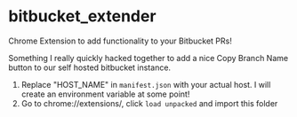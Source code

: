 # bitbucket_extender
Chrome Extension to add functionality to your Bitbucket PRs!

Something I really quickly hacked together to add a nice Copy Branch Name button to our self hosted bitbucket instance.

1. Replace "HOST_NAME" in `manifest.json` with your actual host. I will create an environment variable at some point!
2. Go to chrome://extensions/, click `load unpacked` and import this folder


